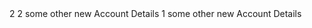 <RTIAgent>
  <Location>
    <LocationDescription />
  </Location>
  <AgentVariables import="">
    <AgentVariable name="StagingDBName" value="MyDatabase" />
    <AgentVariable name="StagingDBServer" value="StagingDatabaseName" />
  </AgentVariables>
  <Instructions>
    <Instruction>
      <Priority>2</Priority>
      <HostAccount />
    </Instruction>
    <Instruction>
      <Priority>2</Priority>
      <HostAccount>some other new Account Details</HostAccount>
      <BatchSize>1</BatchSize>
    </Instruction>
    <Instruction>
      <HostAccount>some other new Account Details</HostAccount>
    </Instruction>
  </Instructions>
</RTIAgent>
